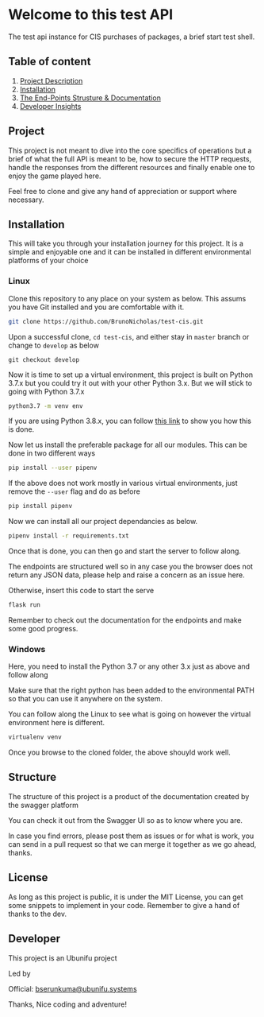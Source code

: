 # Welcome to this test API
The test api instance  for CIS purchases of packages, a brief start test shell.

## Table of content
  1. [Project Description](#project)
  2. [Installation](#installation)
  3. [The End-Points Strusture & Documentation](#structure)
  4. [Developer Insights](#developer)

## Project
This project is not meant to dive into the core specifics of operations but a brief of what the full API is meant to be, how to secure the HTTP requests, handle the responses from the different resources and finally enable one to enjoy the game played here.

Feel free to clone and give any hand of appreciation or support where necessary.

## Installation
This will take you through your installation journey for this project.
It is a simple and enjoyable one and it can be installed in different environmental platforms of your choice

### Linux
Clone this repository to any place on your system as below. This assums you have Git installed and you are comfortable with it.

```bash
git clone https://github.com/BrunoNicholas/test-cis.git
```

Upon a successful clone, ``` cd test-cis ```, and either stay in ```master``` branch or change to ```develop``` as below

```git
git checkout develop
```

Now it is time to set up a virtual environment, this project is built on Python 3.7.x but you could try it out with your other Python 3.x. But we will stick to going with Python 3.7.x

```bash
python3.7 -m venv env
```

If you are using Python 3.8.x, you can follow [this link](https://vsupalov.com/developing-with-python3-8-on-ubuntu-18-04/) to show you how this is done.

Now let us install the preferable package for all our modules. This can be done in two different ways

```bash
pip install --user pipenv
```

If the above does not work mostly in various virtual environments, just remove the ```--user``` flag and do as before

```bash
pip install pipenv
````

Now we can install all our project dependancies as below.

```bash
pipenv install -r requirements.txt
```

Once that is done, you can then go and start the server to follow along.

The endpoints are structured well so in any case you the browser does not return any JSON data, please help and raise a concern as an issue here. 

Otherwise, insert this code to start the serve

```bash
flask run
```

Remember to check out the documentation for the endpoints and make some good progress.


### Windows
Here, you need to install the Python 3.7 or any other 3.x just as above and follow along

Make sure that the right python has been added to the environmental PATH so that you can use it anywhere on the system.

You can follow along the Linux to see what is going on however the virtual environment here is different.

```bash
virtualenv venv
```

Once you browse to the cloned folder, the above shouyld work well.

## Structure
The structure of this project is a product of the documentation created by the swagger platform

You can check it out from the Swagger UI so as to know where you are.

In case you find errors, please post them as issues or for what is work, you can send in a pull request so that we can merge it together as we go ahead, thanks.

## License
As long as this project is public, it is under the MIT License, you can get some snippets to implement in your code.
Remember to give a hand of thanks to the dev.

## Developer
This project is an Ubunifu project

Led by

Official: [bserunkuma@ubunifu.systems](mailto:bserunkuma@ubunifu.systems)

Thanks, Nice coding and adventure!